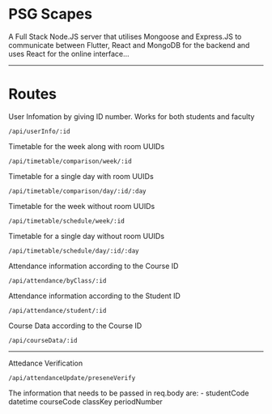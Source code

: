 
# PSG Scapes 

A Full Stack Node.JS server that utilises Mongoose and Express.JS to communicate between Flutter, React and MongoDB for the backend and uses React for the online interface...

- - -
# Routes
User Infomation by giving ID number. Works for both students and faculty
``` 
/api/userInfo/:id
```
Timetable for the week along with room UUIDs
``` 
/api/timetable/comparison/week/:id
```
Timetable for a single day with room UUIDs
``` 
/api/timetable/comparison/day/:id/:day
```
Timetable for the week without room UUIDs
``` 
/api/timetable/schedule/week/:id
```
Timetable for a single day without room UUIDs
``` 
/api/timetable/schedule/day/:id/:day
```
Attendance information according to the Course ID
``` 
/api/attendance/byClass/:id
```
Attendance information according to the Student ID
``` 
/api/attendance/student/:id
```
Course Data according to the Course ID 
``` 
/api/courseData/:id
```
_________________________________________
Attedance Verification
```
/api/attendanceUpdate/preseneVerify
```
The information that needs to be passed in req.body are: -
studentCode
datetime
courseCode
classKey
periodNumber
